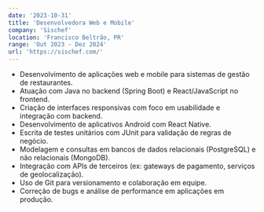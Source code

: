 ```yaml
---
date: '2023-10-31'
title: 'Desenvolvedora Web e Mobile'
company: 'Sischef'
location: 'Francisco Beltrão, PR'
range: 'Out 2023 - Dez 2024'
url: 'https://sischef.com/'
---
```


- Desenvolvimento de aplicações web e mobile para sistemas de gestão de restaurantes.
- Atuação com Java no backend (Spring Boot) e React/JavaScript no frontend.
- Criação de interfaces responsivas com foco em usabilidade e integração com backend.
- Desenvolvimento de aplicativos Android com React Native.
- Escrita de testes unitários com JUnit para validação de regras de negócio.
- Modelagem e consultas em bancos de dados relacionais (PostgreSQL) e não relacionais (MongoDB).
- Integração com APIs de terceiros (ex: gateways de pagamento, serviços de geolocalização).
- Uso de Git para versionamento e colaboração em equipe.
- Correção de bugs e análise de performance em aplicações em produção.
